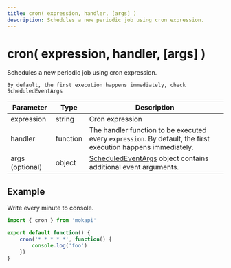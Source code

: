 ```yaml
---
title: cron( expression, handler, [args] )
description: Schedules a new periodic job using cron expression.
---
```

# cron( expression, handler, [args] )

Schedules a new periodic job using cron expression. 

``` box=info
By default, the first execution happens immediately, check ScheduledEventArgs
```

| Parameter       | Type     | Description                                                                                                                      |
|-----------------|----------|----------------------------------------------------------------------------------------------------------------------------------|
| expression      | string   | Cron expression                                                                                                                  |
| handler         | function | The handler function to be executed every `expression`. By default, the first execution happens immediately.                     |
| args (optional) | object   | [ScheduledEventArgs](/docs/javascript-api/mokapi/eventhandler/scheduledeventargs.md) object contains additional event arguments. | 

## Example

Write every minute to console.

```javascript
import { cron } from 'mokapi'

export default function() {
    cron('* * * * *', function() {
        console.log('foo')
    })
}
```
